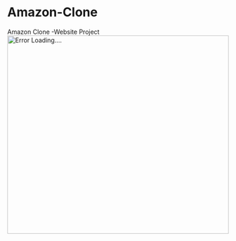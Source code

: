 # Amazon-Clone
Amazon Clone -Website Project 
<img align="center" display="in-block" alt="Error Loading...." width="100%" height="450" src="https://drive.google.com/file/d/1OAq_jT7VF-1H9Q4-DSfsJFPDhjWueFHU/view?usp=drive_link">
